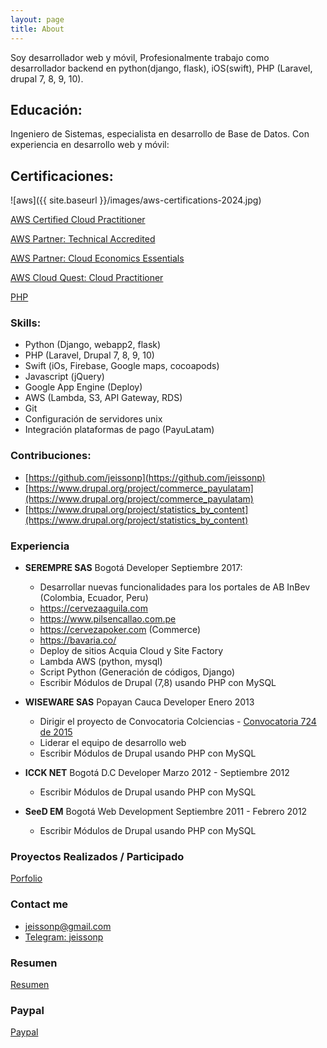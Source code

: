 ```yaml
---
layout: page
title: About
---
```

Soy desarrollador web y m&oacute;vil, Profesionalmente trabajo como desarrollador backend en python(django, flask), iOS(swift), PHP (Laravel, drupal 7, 8, 9, 10).


## Educaci&oacute;n:

Ingeniero de Sistemas, especialista en desarrollo de Base de Datos.
Con experiencia en desarrollo web y m&oacute;vil:

## Certificaciones:

![aws]({{ site.baseurl }}/images/aws-certifications-2024.jpg)

[AWS Certified Cloud Practitioner](https://www.credly.com/badges/d9de06ed-3032-4db6-9c59-5b9da3cf8274)

[AWS Partner: Technical Accredited](https://www.credly.com/badges/463b0d8c-214b-4e28-bc61-b5eeba12f915)

[AWS Partner: Cloud Economics Essentials](https://www.credly.com/badges/a126da25-f84b-41f9-a726-ef8dbabe9485)

[AWS Cloud Quest: Cloud Practitioner](https://www.credly.com/badges/001876b2-4d76-476d-a114-9f2fc5131d58)

[PHP](https://verify.w3schools.com/1MP8PM0FZ2)



### Skills:

- Python (Django, webapp2, flask)
- PHP (Laravel, Drupal 7, 8, 9, 10)
- Swift (iOs, Firebase, Google maps, cocoapods)
- Javascript (jQuery)
- Google App Engine (Deploy)
- AWS (Lambda, S3, API Gateway, RDS)
- Git
- Configuración de servidores unix
- Integración plataformas de pago (PayuLatam)

### Contribuciones:
- [https://github.com/jeissonp](https://github.com/jeissonp)
- [https://www.drupal.org/project/commerce_payulatam](https://www.drupal.org/project/commerce_payulatam)
- [https://www.drupal.org/project/statistics_by_content](https://www.drupal.org/project/statistics_by_content)

### Experiencia

 - **SEREMPRE SAS** Bogot&aacute; Developer Septiembre 2017:
    - Desarrollar nuevas funcionalidades para los portales de AB InBev (Colombia, Ecuador, Peru)
    - https://cervezaaguila.com
    - https://www.pilsencallao.com.pe
    - https://cervezapoker.com (Commerce)
    - https://bavaria.co/
    - Deploy de sitios Acquia Cloud y Site Factory
    - Lambda AWS (python, mysql)
    - Script Python (Generación de códigos, Django)
    - Escribir M&oacute;dulos de Drupal (7,8) usando PHP con MySQL
    
    
 - **WISEWARE SAS** Popayan Cauca Developer Enero 2013
    - Dirigir el proyecto de Convocatoria Colciencias - [Convocatoria 724 de 2015](https://apps.co/inscripciones/convocatoria/ayudapps-2015/)
    - Liderar el equipo de desarrollo web
    - Escribir M&oacute;dulos de Drupal usando PHP con MySQL


 - **ICCK NET** Bogot&aacute; D.C Developer Marzo 2012 - Septiembre 2012
    - Escribir M&oacute;dulos de Drupal usando PHP con MySQL


 - **SeeD EM** Bogot&aacute; Web Development Septiembre 2011 - Febrero 2012
    - Escribir M&oacute;dulos de Drupal usando PHP con MySQL

### Proyectos Realizados / Participado
[Porfolio](/categories)

### Contact me
- [jeissonp@gmail.com](mailto:jeissonp@gmail.com)
- [Telegram: jeissonp](https://t.me/jeissonp)

### Resumen
[Resumen](/HV_JEISSON_PEREZ_MOLANO_DRUPAL_PYTHON.pdf)

### Paypal
[Paypal](https://www.paypal.me/jeissonpm)
